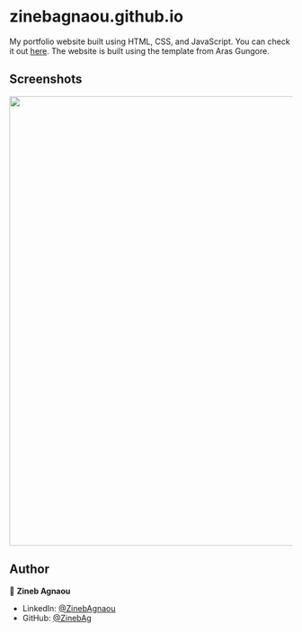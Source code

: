 # zinebagnaou.github.io

My portfolio website built using HTML, CSS, and JavaScript. You can check it out [here](https://zinebagnaou.github.io). The website is built using the template from Aras Gungore.



## Screenshots

<p float="center">
    <img src="https://github.com/arasgungore/arasgungore.github.io/blob/main/Screenshots/1.png" width="800">
</p>



## Author

👤 **Zineb Agnaou**

* LinkedIn: [@ZinebAgnaou](https://www.linkedin.com/in/zineb-agnaou/)
* GitHub: [@ZinebAg](https://github.com/ZinebAg)
